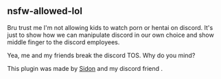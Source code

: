 ## nsfw-allowed-lol

Bru trust me I'm not allowing kids to watch porn or hentai on discord. It's just to show how we can manipulate discord in our own choice and show middle finger to the discord employees. 

Yea, me and my friends break the discord TOS. Why do you mind? 

This plugin was made by [Sidon](https:youtube.com/watch?v=dQw4w9WgXcQ) and my discord friend
. 
